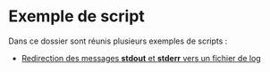 # Exemple de script

Dans ce dossier sont réunis plusieurs exemples de scripts : 
- [Redirection des messages **stdout** et **stderr** vers un fichier de log](https://github.com/BOREA-DENTAL/DocumentationsCobra/tree/master/Documentations/Developpement/Shell/redirectStdToLog/ "Exemple de redirection")   